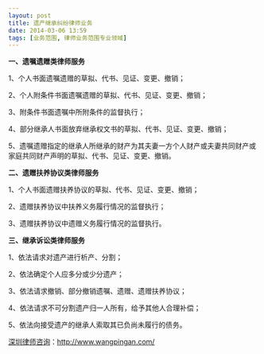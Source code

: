 ```yaml
---
layout: post
title: 遗产继承纠纷律师业务
date: 2014-03-06 13:59
tags: [业务范围, 律师业务范围专业领域]
---
```

<strong>一、遗嘱遗赠类律师服务</strong>

1、个人书面遗嘱遗赠的草拟、代书、见证、变更、撤销；

2、个人附条件书面遗嘱遗赠的草拟、代书、见证、变更、撤销； 

3、附条件书面遗嘱中所附条件的监督执行； 

4、部分继承人书面放弃继承权文书的草拟、代书、见证、变更、撤销； 

5、遗嘱遗赠指定的继承人所继承的财产为其夫妻一方个人财产或夫妻共同财产或家庭共同财产声明的草拟、代书、见证、变更、撤销。

<strong>二、遗赠扶养协议类律师服务 </strong>

1、个人书面遗赠扶养协议的草拟、代书、见证、变更、撤销； 

2、遗赠扶养协议中扶养义务履行情况的监督执行； 

3、遗赠扶养协议中遗赠义务履行情况的监督执行。

<strong>三、继承诉讼类律师服务</strong>

1、依法请求对遗产进行析产、分割；

2、依法确定个人应多分或少分遗产；

3、依法请求撤销、部分撤销遗嘱、遗赠、遗赠扶养协议；

4、依法请求不可分割遗产归一人所有，给予其他人合理补偿；

5、依法向接受遗产的继承人索取其已负尚未履行的债务。 　 

<a href="http://www.wangpingan.com/">深圳律师咨询</a>：<a href="http://www.wangpingan.com/">http://www.wangpingan.com/</a>

